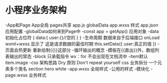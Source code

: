 # 小程序业务架构
-App和Page
App全局 pages共享
app.js globalData
app.wxss 样式
app.json  应用配置
-globalData如何来到Page中
  -const app = getApp()
  应用对象
  -data 初始化占位符
  {
    data:{
      user:{}//空的
    }
  }
  -生命周期
  数据来自于后端接口
  onLoad wxml+wxss 显示了
  这是请求数据的最佳时期
  this.setData({
    user:真正的值
  })
  -页面会热更新 重新绘制{{}}这部分
  -循环输出的概念
    -模板在{{直出}}外，数组列表输出的常态
    -block 只承载指令 wx：for
    不会出现在文档流中
    -item默认
    item.image
  -css 架构思路
   Dry 原则 Don't repeat yourself
   css 业务拆分 一个元素多个类名
   section hero white
    -app.wxss 全局样式
      -公用的样式
      -模块化
    -page.wxss 业务样式